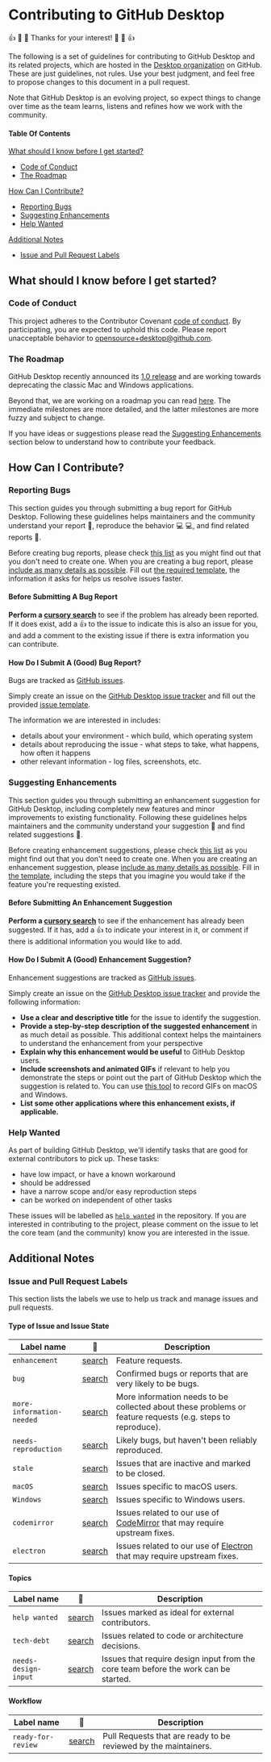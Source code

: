 # Contributing to GitHub Desktop

:+1: :tada: :sparkling_heart: Thanks for your interest! :sparkling_heart: :tada:
:+1:

The following is a set of guidelines for contributing to GitHub Desktop and its
related projects, which are hosted in the
[Desktop organization](https://github.com/desktop) on GitHub. These are just
guidelines, not rules. Use your best judgment, and feel free to propose changes
to this document in a pull request.

Note that GitHub Desktop is an evolving project, so expect things to change over
time as the team learns, listens and refines how we work with the community.

#### Table Of Contents

[What should I know before I get started?](#what-should-i-know-before-i-get-started)

* [Code of Conduct](#code-of-conduct)
* [The Roadmap](#the-roadmap)

[How Can I Contribute?](#how-can-i-contribute)

* [Reporting Bugs](#reporting-bugs)
* [Suggesting Enhancements](#suggesting-enhancements)
* [Help Wanted](#help-wanted)

[Additional Notes](#additional-notes)

* [Issue and Pull Request Labels](#issue-and-pull-request-labels)

## What should I know before I get started?

### Code of Conduct

This project adheres to the Contributor Covenant
[code of conduct](CODE_OF_CONDUCT.md). By participating, you are expected to
uphold this code. Please report unacceptable behavior to
[opensource+desktop@github.com](mailto:opensource+desktop@github.com).

### The Roadmap

GitHub Desktop recently announced its
[1.0 release](https://github.com/blog/2437-announcing-github-desktop-1-0) and
are working towards deprecating the classic Mac and Windows applications.

Beyond that, we are working on a roadmap you can read
[here](https://github.com/desktop/desktop/blob/master/docs/process/roadmap.md).
The immediate milestones are more detailed, and the latter milestones are more
fuzzy and subject to change.

If you have ideas or suggestions please read the
[Suggesting Enhancements](#suggesting-enhancements) section below to understand
how to contribute your feedback.

## How Can I Contribute?

### Reporting Bugs

This section guides you through submitting a bug report for GitHub Desktop.
Following these guidelines helps maintainers and the community understand your
report :pencil:, reproduce the behavior :computer: :computer:, and find related
reports :mag_right:.

Before creating bug reports, please check
[this list](#before-submitting-a-bug-report) as you might find out that you
don't need to create one. When you are creating a bug report, please
[include as many details as possible](#how-do-i-submit-a-good-bug-report). Fill
out [the required template](./.github/ISSUE_TEMPLATE.md), the information it
asks for helps us resolve issues faster.

#### Before Submitting A Bug Report

**Perform a [cursory search](https://github.com/desktop/desktop/labels/bug)** to
see if the problem has already been reported. If it does exist, add a :thumbsup:
to the issue to indicate this is also an issue for you, and add a comment to the
existing issue if there is extra information you can contribute.

#### How Do I Submit A (Good) Bug Report?

Bugs are tracked as [GitHub issues](https://guides.github.com/features/issues/).

Simply create an issue on the
[GitHub Desktop issue tracker](https://github.com/desktop/desktop/issues) and
fill out the provided [issue template](./.github/ISSUE_TEMPLATE.md).

The information we are interested in includes:

* details about your environment - which build, which operating system
* details about reproducing the issue - what steps to take, what happens, how
  often it happens
* other relevant information - log files, screenshots, etc.

### Suggesting Enhancements

This section guides you through submitting an enhancement suggestion for GitHub
Desktop, including completely new features and minor improvements to existing
functionality. Following these guidelines helps maintainers and the community
understand your suggestion :pencil: and find related suggestions :mag_right:.

Before creating enhancement suggestions, please check
[this list](#before-submitting-an-enhancement-suggestion) as you might find out
that you don't need to create one. When you are creating an enhancement
suggestion, please
[include as many details as possible](#how-do-i-submit-a-good-enhancement-suggestion).
Fill in [the template](./.github/ISSUE_TEMPLATE.md), including the steps that
you imagine you would take if the feature you're requesting existed.

#### Before Submitting An Enhancement Suggestion

**Perform a
[cursory search](https://github.com/desktop/desktop/labels/enhancement)** to see
if the enhancement has already been suggested. If it has, add a :thumbsup: to
indicate your interest in it, or comment if there is additional information you
would like to add.

#### How Do I Submit A (Good) Enhancement Suggestion?

Enhancement suggestions are tracked as
[GitHub issues](https://guides.github.com/features/issues/).

Simply create an issue on the
[GitHub Desktop issue tracker](https://github.com/desktop/desktop/issues) and
provide the following information:

* **Use a clear and descriptive title** for the issue to identify the
  suggestion.
* **Provide a step-by-step description of the suggested enhancement** in as much
  detail as possible. This additional context helps the maintainers to
  understand the enhancement from your perspective
* **Explain why this enhancement would be useful** to GitHub Desktop users.
* **Include screenshots and animated GIFs** if relevant to help you demonstrate
  the steps or point out the part of GitHub Desktop which the suggestion is
  related to. You can use [this tool](http://www.cockos.com/licecap/) to record
  GIFs on macOS and Windows.
* **List some other applications where this enhancement exists, if applicable.**

### Help Wanted

As part of building GitHub Desktop, we'll identify tasks that are good for
external contributors to pick up. These tasks:

* have low impact, or have a known workaround
* should be addressed
* have a narrow scope and/or easy reproduction steps
* can be worked on independent of other tasks

These issues will be labelled as
[`help wanted`](https://github.com/desktop/desktop/labels/help%20wanted) in the
repository. If you are interested in contributing to the project, please comment
on the issue to let the core team (and the community) know you are interested in
the issue.

## Additional Notes

### Issue and Pull Request Labels

This section lists the labels we use to help us track and manage issues and pull
requests.

#### Type of Issue and Issue State

| Label name                | :mag_right:                                                                 | Description                                                                                                |
| ------------------------- | --------------------------------------------------------------------------- | ---------------------------------------------------------------------------------------------------------- |
| `enhancement`             | [search](https://github.com/desktop/desktop/labels/enhancement)             | Feature requests.                                                                                          |
| `bug`                     | [search](https://github.com/desktop/desktop/labels/bug)                     | Confirmed bugs or reports that are very likely to be bugs.                                                 |
| `more-information-needed` | [search](https://github.com/desktop/desktop/labels/more-information-needed) | More information needs to be collected about these problems or feature requests (e.g. steps to reproduce). |
| `needs-reproduction`      | [search](https://github.com/desktop/desktop/labels/needs-reproduction)      | Likely bugs, but haven't been reliably reproduced.                                                         |
| `stale`                   | [search](https://github.com/desktop/desktop/labels/stale)                   | Issues that are inactive and marked to be closed.                                                          |
| `macOS`                   | [search](https://github.com/desktop/desktop/labels/macOS)                   | Issues specific to macOS users.                                                                            |
| `Windows`                 | [search](https://github.com/desktop/desktop/labels/Windows)                 | Issues specific to Windows users.                                                                          |
| `codemirror`              | [search](https://github.com/desktop/desktop/labels/codemirror)              | Issues related to our use of [CodeMirror](https://codemirror.net/) that may require upstream fixes.        |
| `electron`                | [search](https://github.com/desktop/desktop/labels/electron)                | Issues related to our use of [Electron](https://electron.atom.io) that may require upstream fixes.         |

#### Topics

| Label name           | :mag_right:                                                            | Description                                                                         |
| -------------------- | ---------------------------------------------------------------------- | ----------------------------------------------------------------------------------- |
| `help wanted`        | [search](https://github.com/desktop/desktop/labels/help%20wanted)      | Issues marked as ideal for external contributors.                                   |
| `tech-debt`          | [search](https://github.com/desktop/desktop/labels/tech-debt)          | Issues related to code or architecture decisions.                                   |
| `needs-design-input` | [search](https://github.com/desktop/desktop/labels/needs-design-input) | Issues that require design input from the core team before the work can be started. |

#### Workflow

| Label name         | :mag_right:                                                          | Description                                                     |
| ------------------ | -------------------------------------------------------------------- | --------------------------------------------------------------- |
| `ready-for-review` | [search](https://github.com/desktop/desktop/labels/ready-for-review) | Pull Requests that are ready to be reviewed by the maintainers. |
